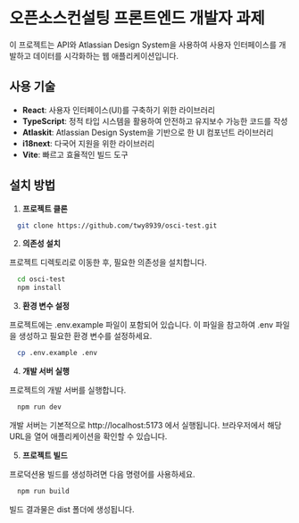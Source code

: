 # 오픈소스컨설팅 프론트엔드 개발자 과제

이 프로젝트는 API와 Atlassian Design System을 사용하여 사용자 인터페이스를 개발하고 데이터를 시각화하는 웹 애플리케이션입니다.

## 사용 기술

- **React**: 사용자 인터페이스(UI)를 구축하기 위한 라이브러리
- **TypeScript**: 정적 타입 시스템을 활용하여 안전하고 유지보수 가능한 코드를 작성
- **Atlaskit**: Atlassian Design System을 기반으로 한 UI 컴포넌트 라이브러리
- **i18next**: 다국어 지원을 위한 라이브러리
- **Vite**: 빠르고 효율적인 빌드 도구

## 설치 방법

1. **프로젝트 클론**

```bash
  git clone https://github.com/twy8939/osci-test.git
```

2. **의존성 설치**

프로젝트 디렉토리로 이동한 후, 필요한 의존성을 설치합니다.

```bash
  cd osci-test
  npm install
```

3. **환경 변수 설정**

프로젝트에는 .env.example 파일이 포함되어 있습니다.
이 파일을 참고하여 .env 파일을 생성하고 필요한 환경 변수를 설정하세요.

```bash
  cp .env.example .env
```

4. **개발 서버 실행**

프로젝트의 개발 서버를 실행합니다.

```bash
  npm run dev
```

개발 서버는 기본적으로 http://localhost:5173 에서 실행됩니다.
브라우저에서 해당 URL을 열어 애플리케이션을 확인할 수 있습니다.

5. **프로젝트 빌드**

프로덕션용 빌드를 생성하려면 다음 명령어를 사용하세요.

```bash
  npm run build
```

빌드 결과물은 dist 폴더에 생성됩니다.
